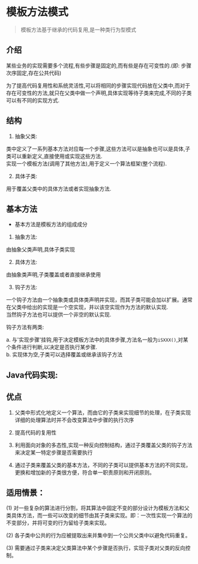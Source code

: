 # 模板方法模式

> 模板方法基于继承的代码复用,是一种类行为型模式

## 介绍

  某些业务的实现需要多个流程,有些步骤是固定的,而有些是存在可变性的.(即: 步骤次序固定,存在公共代码)<br/>

  为了提高代码复用性和系统灵活性,可以将相同的步骤实现代码放在父类中,而对于存在可变性的方法,就只在父类中做一个声明,具体实现等待子类来完成,不同的子类可以有不同的实现方式.<br/>


## 结构

1. 抽象父类:

类中定义了一系列基本方法对应每一个步骤,这些方法可以是抽象也可以是具体,子类可以重新定义,直接使用或实现这些方法.<br>
实现一个模板方法(调用了其他方法),用于定义一个算法框架(整个流程).

2. 具体子类:

用于覆盖父类中的具体方法或者实现抽象方法.

## 基本方法

+ 基本方法是模板方法的组成成分

1. 抽象方法:

由抽象父类声明,具体子类实现

2. 具体方法:

由抽象类声明,子类覆盖或者直接继承使用

3. 钩子方法:

一个钩子方法由一个抽象类或具体类声明并实现，而其子类可能会加以扩展。通常在父类中给出的实现是一个空实现，并以该空实现作为方法的默认实现.<br/>
当然钩子方法也可以提供一个非空的默认实现.<br/>

钩子方法有两类:

a. 与'实现步骤'挂钩,用于决定模板方法中的具体步骤,方法名一般为`iSXXX()`,对某个条件进行判断,以决定是否执行某步骤.<br/>
b. 实现体为空,子类可以选择覆盖或继承该钩子方法

## Java代码实现:



## 优点

1. 父类中形式化地定义一个算法，而由它的子类来实现细节的处理，在子类实现详细的处理算法时并不会改变算法中步骤的执行次序

2. 提高代码的复用性

3. 利用面向对象的多态性,实现一种反向控制结构，通过子类覆盖父类的钩子方法来决定某一特定步骤是否需要执行

4. 通过子类来覆盖父类的基本方法，不同的子类可以提供基本方法的不同实现，更换和增加新的子类很方便，符合单一职责原则和开闭原则。


## 适用情景：

(1) 对一些复杂的算法进行分割，将其算法中固定不变的部分设计为模板方法和父类具体方法，而一些可以改变的细节由其子类来实现。即：一次性实现一个算法的不变部分，并将可变的行为留给子类来实现。

(2) 各子类中公共的行为应被提取出来并集中到一个公共父类中以避免代码重复。

(3) 需要通过子类来决定父类算法中某个步骤是否执行，实现子类对父类的反向控制。
